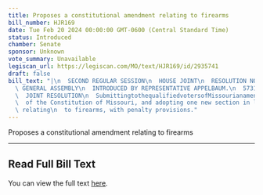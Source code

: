 ```yaml
---
title: Proposes a constitutional amendment relating to firearms
bill_number: HJR169
date: Tue Feb 20 2024 00:00:00 GMT-0600 (Central Standard Time)
status: Introduced
chamber: Senate
sponsor: Unknown
vote_summary: Unavailable
legiscan_url: https://legiscan.com/MO/text/HJR169/id/2935741
draft: false
bill_text: "|\n  SECOND REGULAR SESSION\n  HOUSE JOINT\n  RESOLUTION NO. 169\n  102ND\
  \ GENERAL ASSEMBLY\n  INTRODUCED BY REPRESENTATIVE APPELBAUM.\n  5731H.01I DANARADEMANMILLER,ChiefClerk\n\
  \  JOINT RESOLUTION\n  SubmittingtothequalifiedvotersofMissourianamendmentrepealingSection23ofArticleI\n\
  \  of the Constitution of Missouri, and adopting one new section in lieu thereof\
  \ relating\n  to firearms, with penalty provisions."
---
```

Proposes a constitutional amendment relating to firearms

---

## Read Full Bill Text

You can view the full text [here](https://legiscan.com/MO/text/HJR169/id/2935741).
